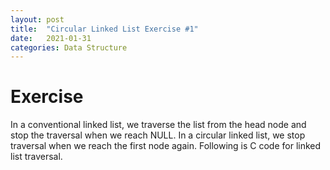 ```yaml
---
layout: post
title:  "Circular Linked List Exercise #1"
date:   2021-01-31
categories: Data Structure
---
```

# Exercise
In a conventional linked list, we traverse the list from the head node and stop the traversal when we reach NULL. In a circular linked list, we stop traversal when we reach the first node again. Following is C code for linked list traversal. 
